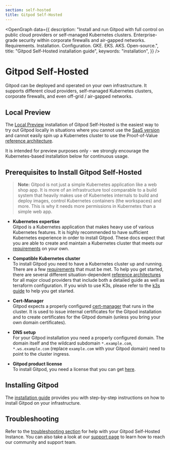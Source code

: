 ```yaml
---
section: self-hosted
title: Gitpod Self-Hosted
---
```


<script context="module">
  export const prerender = true;
</script>
<script lang="ts">
  import OpenGraph from "$lib/components/open-graph.svelte";
</script>

<OpenGraph
data={{
    description:
      "Install and run Gitpod with full control on public cloud providers or self-managed Kubernetes clusters. Enterprise-grade security within corporate firewalls and air-gapped networks. Requirements. Installation. Configuration. GKE. EKS. AKS. Open-source.",
    title: "Gitpod Self-Hosted installation guide",
    keywords: "installation",
  }}
/>

# Gitpod Self-Hosted

Gitpod can be deployed and operated on your own infrastructure. It supports different cloud providers, self-managed Kubernetes clusters, corporate firewalls, and even off-grid / air-gapped networks.

## Local Preview

The [Local Preview](/docs/self-hosted/local-preview) installation of Gitpod Self-Hosted is the easiest way to try out Gitpod locally in situations where you cannot use the [SaaS version](https://gitpod.io/workspaces/) and cannot easily spin up a Kubernetes cluster to use the Proof-of-Value [reference architecture](/docs/self-hosted/reference-architecture).

It is intended for preview purposes only - we strongly encourage the Kubernetes-based installation below for continuous usage.

## Prerequisites to Install Gitpod Self-Hosted

> **Note:** Gitpod is not just a simple Kubernetes application like a web shop app. It is more of an infrastructure tool comparable to a build system that heavily makes use of Kubernetes internals to build and deploy images, control Kubernetes containers (the workspaces) and more. This is why it needs more permissions in Kubernetes than a simple web app.

- **Kubernetes expertise** <br />
  Gitpod is a Kubernetes application that makes heavy use of various Kubernetes features. It is highly recommended to have sufficient Kubernetes experience in order to install Gitpod. These docs expect that you are able to create and maintain a Kubernetes cluster that meets our [requirements](./self-hosted/cluster-requirements) on your own.

- **Compatible Kubernetes cluster** <br />
  To install Gitpod you need to have a Kubernetes cluster up and running. There are a few [requirements](./self-hosted/cluster-requirements) that must be met. To help you get started, there are several different situation-dependent [reference architectures](./self-hosted/reference-architecture) for all major cloud providers that include both a detailed guide as well as terraform configuration. If you wish to use K3s, please refer to the [k3s guide](./self-hosted/cluster-set-up/on-k3s) to help you get started.

- **Cert-Manager** <br />
  Gitpod expects a properly configured [cert-manager](https://cert-manager.io/) that runs in the cluster. It is used to issue internal certificates for the Gitpod installation and to create certificates for the Gitpod domain (unless you bring your own domain certificates).

- **DNS setup** <br />
  For your Gitpod installation you need a properly configured domain. The domain itself and the wildcard subdomain `*.example.com`, `*.ws.example.com` (replace `example.com` with your Gitpod domain) need to point to the cluster ingress.

- **Gitpod product license** <br />
  To install Gitpod, you need a license that you can get [here](/community-license).

## Installing Gitpod

The [installation guide](./self-hosted/installing-gitpod) provides you with step-by-step instructions on how to install Gitpod on your infrastructure.

<!-- ## Advanced Installation

You want to use your own database, registry, object storage, or source control management system? Gitpod should be run in an air-gap network? The [advanced installation page](./latest/advanced) provides you with more information on how to install and configure Gitpod. The page “[required components](./latest/required-components)” gives you an overview of compatible 3rd-party products like databases, registries, and source control management systems. -->

## Troubleshooting

Refer to the [troubleshooting section](./self-hosted/troubleshooting) for help with your Gitpod Self-Hosted Instance. You can also take a look at our [support page](/support) to learn how to reach our community and support team.
